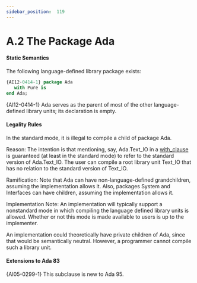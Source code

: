 ```yaml
---
sidebar_position:  119
---
```


# A.2  The Package Ada


#### Static Semantics

The following language-defined library package exists: 

```ada
{AI12-0414-1} package Ada
   with Pure is
end Ada;

```

{AI12-0414-1} Ada serves as the parent of most of the other language-defined library units; its declaration is empty. 


#### Legality Rules

In the standard mode, it is illegal to compile a child of package Ada. 

Reason: The intention is that mentioning, say, Ada.Text_IO in a [with_clause](./AA-10.1#S0294) is guaranteed (at least in the standard mode) to refer to the standard version of Ada.Text_IO. The user can compile a root library unit Text_IO that has no relation to the standard version of Text_IO. 

Ramification: Note that Ada can have non-language-defined grandchildren, assuming the implementation allows it. Also, packages System and Interfaces can have children, assuming the implementation allows it. 

Implementation Note: An implementation will typically support a nonstandard mode in which compiling the language defined library units is allowed. Whether or not this mode is made available to users is up to the implementer.

An implementation could theoretically have private children of Ada, since that would be semantically neutral. However, a programmer cannot compile such a library unit. 


#### Extensions to Ada 83

{AI05-0299-1} This subclause is new to Ada 95. 

